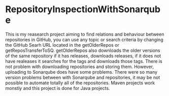 ﻿# RepositoryInspectionWithSonarqube
This is my reasearch project aiming to find relations and behaviour between repositories in GitHub, you can use any topic or search criteria by changing the GitHub Searh URL located in the getOlderRepos or getReposTransferToSQ. getOlderRepos also downloads the older versions of the same repository if it has releases, downloads releases, if it does not have realeases it searches for the tags and downloads those tags. There is not problem with downloading repositories and storing them. However, uploading to Sonarqube does have some problems. There were so many version problems between with Sonarqube and repositories, it may be not possible to automate totally all of the repositories. Maven projects work monstly and this project is done for Java projects. 

